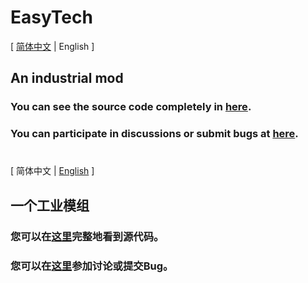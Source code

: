 # EasyTech

\[ [简体中文][zh_CN] | English \]

## An industrial mod
### You can see the source code completely in [here][h].
### You can participate in discussions or submit bugs at [here][h1].
#
#
#
#
#
#
#
#
#
#
#
#
\[ 简体中文 | [English][en_US] \]

## 一个工业模组
### 您可以在[这里][h]完整地看到源代码。
### 您可以在[这里][h1]参加讨论或提交Bug。

[h]:https://github.com/RYCBstudio/EasyTech
[h1]:https://github.com/RYCBStudio/issues
[zh_CN]:https://github.com/RYCBStudio/EasyTech/edit/gh-pages/index.md#%E4%B8%80%E4%B8%AA%E5%B7%A5%E4%B8%9A%E6%A8%A1%E7%BB%84
[en_US]:https://github.com/RYCBStudio/EasyTech/edit/gh-pages/index.md#an-industrial-mod
